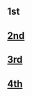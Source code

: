 ## 1st
## [2nd](https://drive.google.com/file/d/1OWqf4yMdkaE1_IlL26vfToZH1rSxxVGR/view?usp=sharing)
## [3rd](https://drive.google.com/file/d/1MqDdA-najrGIdIBmIciN0zqYXhIu8eGI/view?usp=sharing)
## [4th](https://drive.google.com/file/d/1OLyZqVn6BEaGrWzCuwQJxt4EJsfxC_Ec/view?usp=sharing)
